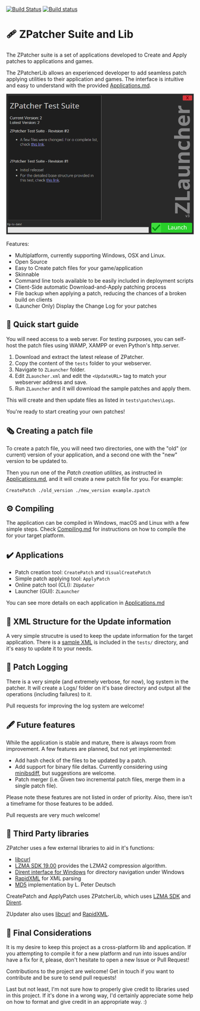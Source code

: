 [![Build Status](https://www.travis-ci.com/TheZoc/ZPatcher.svg?branch=master)](https://www.travis-ci.com/TheZoc/ZPatcher)
[![Build status](https://ci.appveyor.com/api/projects/status/i6kr70f4x40bero5/branch/master?svg=true)](https://ci.appveyor.com/project/TheZoc/zpatcher/branch/master)

🩹 ZPatcher Suite and Lib
==========================

The ZPatcher suite is a set of applications developed to Create and Apply
patches to applications and games.

The ZPatcherLib allows an experienced developer to add seamless patch applying
utilities to their application and games. The interface is intuitive and easy
to understand with the provided [Applications.md][8].


![ZLauncher Sample Screenshot](images/ZLauncher.png)

Features:
* Multiplatform, currently supporting Windows, OSX and Linux.
* Open Source
* Easy to Create patch files for your game/application
* Skinnable
* Command line tools available to be easily included in deployment scripts
* Client-Side automatic Download-and-Apply patching process
* File backup when applying a patch, reducing the chances of a broken build on clients
* (Launcher Only) Display the Change Log for your patches


🚀 Quick start guide
---------------------

You will need access to a web server. For testing purposes, you can self-host
the patch files using WAMP, XAMPP or even Python's http.server.

1. Download and extract the latest release of ZPatcher.
2. Copy the content of the `tests` folder to your webserver.
3. Navigate to `ZLauncher` folder.
4. Edit `ZLauncher.xml` and edit the `<UpdateURL>` tag to match your webserver address and save.
5. Run `ZLauncher` and it will download the sample patches and apply them.

This will create and then update files as listed in `tests\patches\Logs`.

You're ready to start creating your own patches!


🗞️ Creating a patch file
-------------------------

To create a patch file, you will need two directories, one with the "old"
(or current) version of your application, and a second one with the "new"
version to be updated to.

Then you run one of the *Patch creation utilities*, as instructed in
[Applications.md][8], and it will create a new patch file for you. For example:

```
CreatePatch ./old_version ./new_version example.zpatch
```


⚙️ Compiling
-------------

The application can be compiled in Windows, macOS and Linux with a few simple
steps. Check [Compiling.md][7] for instructions on how to compile the for your
target platform.


✔️ Applications
----------------

* Patch creation tool: `CreatePatch` and `VisualCreatePatch`
* Simple patch applying tool: `ApplyPatch`
* Online patch tool (CLI): `ZUpdater`
* Launcher (GUI): `ZLauncher`

You can see more details on each application in [Applications.md][8]


📄 XML Structure for the Update information
--------------------------------------------

A very simple strucutre is used to keep the update information for the target
application. There is a [sample XML][9] is included in the `tests/` directory,
and it's easy to update it to your needs.


📝 Patch Logging
-----------------

There is a very simple (and extremely verbose, for now), log system in the
patcher. It will create a Logs/ folder on it's base directory and output all
the operations (including failures) to it.

Pull requests for improving the log system are welcome!


🖋️ Future features
-------------------

While the application is stable and mature, there is always room from
improvement. A few features are planned, but not yet implemented:

- Add hash check of the files to be updated by a patch.
- Add support for binary file deltas. Currently considering using [minibsdiff][6], but suggestions are welcome.
- Patch merger (i.e. Given two incremental patch files, merge them in a single patch file).

Please note these features are not listed in order of priority. Also, there
isn't a timeframe for those features to be added.

Pull requests are very much welcome!


📑 Third Party libraries
-------------------------

ZPatcher uses a few external libraries to aid in it's functions:

- [libcurl][1]
- [LZMA SDK 19.00][2] provides the LZMA2 compression algorithm.
- [Dirent interface for Windows][3] for directory navigation under Windows
- [RapidXML][4] for XML parsing
- [MD5][5] implementation by L. Peter Deutsch

CreatePatch and ApplyPatch uses ZPatcherLib, which uses [LZMA SDK][2] and
[Dirent][3].

ZUpdater also uses [libcurl][1] and [RapidXML][4].


📌 Final Considerations
------------------------

It is my desire to keep this project as a cross-platform lib and application.
If you attempting to compile it for a new platform and run into issues and/or
have a fix for it, please, don't hesitate to open a new Issue or Pull Request!

Contributions to the project are welcome!
Get in touch if you want to contribute and be sure to send pull requests!

Last but not least, I'm not sure how to properly give credit to libraries used
in this project. If it's done in a wrong way, I'd certainly appreciate some
help on how to format and give credit in an appropriate way. :)


[1]: https://curl.haxx.se/libcurl/
[2]: http://www.7-zip.org/sdk.html
[3]: https://github.com/tronkko/dirent
[4]: http://rapidxml.sourceforge.net/
[5]: https://sourceforge.net/projects/libmd5-rfc/files/
[6]: https://github.com/thoughtpolice/minibsdiff
[7]: docs/Compiling.md
[8]: docs/Applications.md
[9]: tests/zpatcher_test.xml

